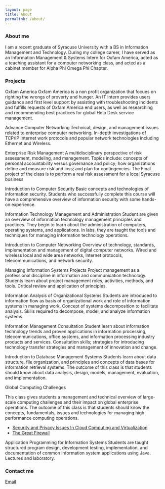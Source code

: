 ```yaml
---
layout: page
title: About
permalink: /about/
---
```

### About me

I am a recent graduate of Syracuse University with a BS in Information Management and Technology. During my college career, I have served as an Information Management & Systems Intern for Oxfam America, acted as a teaching assistant for a computer networking class, and acted as a cabinet member for Alpha Phi Omega Phi Chapter.  

### Projects

Oxfam America
Oxfam America is a non profit organization that focues on righting the wrongs of proverty and hunger. An IT Intern provides users guidance and first level support by assisting with troubleshooting incidents and fulfills requests of Oxfam America end users, as well as researching and recommending best practices for global Help Desk service management.

Advance Computer Networking
Technical, design, and management issues related to enterprise computer networking. In-depth investigations of TCP/IP Internet work protocols and popular network technologies including Ethernet and Wireless.

Enterprise Risk Management
A multidisciplinary perspective of risk assessment, modeling, and management. Topics include: concepts of personal accountability versus governance and policy; how organizations define and measure risk and loss; and plan for contingencies. The Final project of the class is to perform a real risk assessment for a local Syracuse business

Introduction to Computer Security
Basic concepts and technologies of information security. Students who successfully complete this course will have a comprehensive overview of information security with some hands-on experience.

Information Technology Management and Administration
Student are given an overview of information technology management principles and practices. They begin to learn about the administration of computers, operating systems, and applications. In labs, they are taught the tools and techniques for managing information technology operations.

Introduction to Computer Networking
Overview of technology, standards, implementation and management of digital computer networks. Wired and wireless local and wide area networks, Internet protocols, telecommunications, and network security.

Managing Information Systems Projects
Project management as a professional discipline in information and communication technology. Students learn about project management roles, activities, methods, and tools. Critical review and application of principles.

Information Analysis of Organizational Systems
Students are introduced to information flow as basis of organizational work and role of information systems in managing work. Concept of systems decomposition to facilitate analysis. Skills required to decompose, model, and analyze information systems.

Information Management Consultation
Student learn about information technology trends and proven applications in information processing, telecommunications, office systems, and information processing industry products and services. Consultation skills; strategies for introducing technology transfer strategies and management of innovation and change.

Introduction to Database Management Systems
Students learn about data structure, file organization, and principles and concepts of data bases for information retrieval systems. The outcome of this class is that students should know about data analysis, design, models, management, evaluation, and implementation.

Global Computing Challenges
<p> This class gives students  a management and technical overview of large-scale computing challenges and their impact on global enterprise operations. The outcome of this class is that students should know the concepts, fundamentals, issues and technologies for managing high performance computing operations.
<ul>
<li><a href="https://drive.google.com/file/d/0BywK9X9Hj6R4UUVGcFBvdnZTbm8/edit?usp=sharing"> Security and Privacy Issues In Cloud Computing and Virtualization</a></li>
<li><a href="https://drive.google.com/file/d/0BywK9X9Hj6R4ZkVvaVVNQ3p2Z2s/edit?usp=sharing"> The Great Firewall</a></li>
</ul>

Application Programming for Information Systems</h4>
Students are taught structured program design, development testing, implementation, and documentation of common information system applications using Java. Lectures and laboratory.</p>

### Contact me

[Email](mailto:edwinchalumeau@outlook.com)
